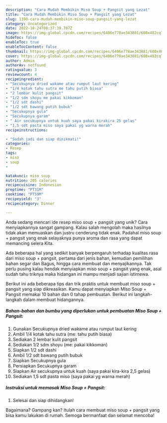 ```yaml
---
description: "Cara Mudah Membikin Miso Soup + Pangsit yang Lezat"
title: "Cara Mudah Membikin Miso Soup + Pangsit yang Lezat"
slug: 1390-cara-mudah-membikin-miso-soup-pangsit-yang-lezat
category: Uncategorized
date: 2022-10-24T08:37:39.707Z
image: https://img-global.cpcdn.com/recipes/6406e778ae343881/680x482cq70/miso-soup-pangsit-foto-resep-utama.jpg
hideToc: false
enableToc: true
enableTocContent: false
thumbnail: https://img-global.cpcdn.com/recipes/6406e778ae343881/680x482cq70/miso-soup-pangsit-foto-resep-utama.jpg
cover: https://img-global.cpcdn.com/recipes/6406e778ae343881/680x482cq70/miso-soup-pangsit-foto-resep-utama.jpg
author: Admin
authorAv: notfound
ratingvalue: 3
reviewcount: 4
recipeingredient:
- "Secukupnya dried wakame atau rumput laut kering"
- "1/4 kotak tahu sutra me tahu putih biasa"
- "2 lembar kulit pangsit"
- "1/2 sdm shoyu me pakai kikkoman"
- "1/2 sdt dashi"
- "1/2 sdt bawang putih bubuk"
- "Secukupnya gula"
- "Secukupnya garam"
- " Air secukupnya untuk kuah saya pakai kirakira 25 gelas"
- "1,5 sdt pasta miso saya pakai yg warna merah"
recipeinstructions:

- "Sudah jadi dan siap dinikmati!"
categories:
- Resep
tags:
- miso
- soup
- 

katakunci: miso soup  
nutrition: 205 calories
recipecuisine: Indonesian
preptime: "PT31M"
cooktime: "PT59M"
recipeyield: "3"
recipecategory: Dinner

---
```





Anda sedang mencari ide resep miso soup + pangsit yang unik? Cara menyiapkannya sangat gampang. Kalau salah mengolah maka hasilnya tidak akan memuaskan dan justru cenderung tidak enak. Padahal miso soup + pangsit yang enak selayaknya punya aroma dan rasa yang dapat memancing selera Kita.





Ada beberapa hal yang sedikit banyak berpengaruh terhadap kualitas rasa dari miso soup + pangsit, pertama dari jenis bahan, kemudian pemilihan bahan segar dan Bagus, hingga cara membuat dan menyajikannya. Tak perlu pusing kalau hendak menyiapkan miso soup + pangsit yang enak,      asal sudah tahu triknya maka hidangan ini mampu menjadi sajian istimewa.





















Berikut ini ada beberapa tips dan trik praktis untuk membuat miso soup + pangsit yang siap dikreasikan. Kamu dapat menyiapkan Miso Soup + Pangsit memakai 10 bahan dan 0 tahap pembuatan. Berikut ini langkah-langkah dalam membuat hidangannya.

<!--inarticleads1-->

##### Bahan-bahan dan bumbu yang diperlukan untuk pembuatan Miso Soup + Pangsit:

1. Gunakan Secukupnya dried wakame atau rumput laut kering
1. Ambil 1/4 kotak tahu sutra (me: tahu putih biasa)
1. Sediakan 2 lembar kulit pangsit
1. Sediakan 1/2 sdm shoyu (me: pakai kikkoman)
1. Siapkan 1/2 sdt dashi
1. Ambil 1/2 sdt bawang putih bubuk
1. Siapkan Secukupnya gula
1. Persiapkan Secukupnya garam
1. Siapkan  Air secukupnya untuk kuah (saya pakai kira-kira 2,5 gelas)
1. Sediakan 1,5 sdt pasta miso (saya pakai yg warna merah)




<!--inarticleads2-->

##### Instruksi untuk memasak Miso Soup + Pangsit:


1. Selesai dan siap dihidangkan!



Bagaimana? Gampang kan? Itulah cara membuat miso soup + pangsit yang bisa kamu lakukan di rumah. Semoga bermanfaat dan selamat mencoba!
